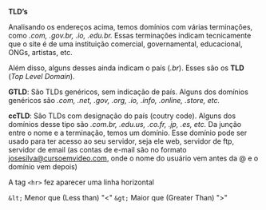 **TLD’s**

Analisando os endereços acima, temos domínios com várias
terminações, como *.com, .gov.br, .io, .edu.br.* Essas
terminações indicam tecnicamente que o site é de uma instituição
comercial, governamental, educacional, ONGs, artistas, etc.

Além disso, alguns desses ainda indicam o país (*.br*). Esses são os
**TLD** (*Top Level Domain*).

**GTLD**: São TLDs genéricos, sem indicação de país. Alguns dos domínios genéricos são
*.com, .net, .gov, .org, .io, .info, .online, .store, etc.*

**ccTLD**: São TLDs com designação do país (coutry code). Alguns dos domínios desse
tipo são *.com.br, .edu.us, .co.fr, .jp, .es, etc.*
Da junção entre o nome e a terminação, temos um domínio. Esse domínio pode ser
usado para ter acesso ao seu servidor, seja ele web, servidor de ftp, servidor de email (as contas de e-mail são no formato [josesilva@cursoemvideo.com](mailto:josesilva@cursoemvideo.com), onde o
nome do usuário vem antes da @ e o domínio vem depois)



A tag `<hr>` fez aparecer uma linha horizontal


`&lt;` Menor que (Less than)    "<" 
`&gt;` Maior que (Greater Than) ">"
